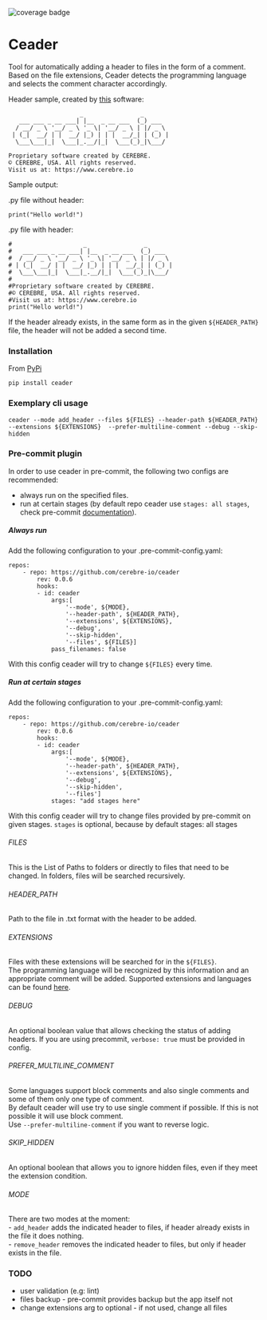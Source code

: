 ![coverage badge](./coverage.svg)

# Ceader

Tool for automatically adding a header to files in the form of a comment.\
Based on the file extensions, Ceader detects the programming language and selects the comment character accordingly.

Header sample, created by [this](https://patorjk.com/software/taag/#p=display&f=Graffiti&t=Type%20Something%20) software:


```
                    _                _
   ___ ___ _ __ ___| |__  _ __ ___  (_) ___
  / __/ _ \ '__/ _ \ '_ \| '__/ _ \ | |/ _ \
 | (_|  __/ | |  __/ |_) | | |  __/_| | (_) |
  \___\___|_|  \___|_.__/|_|  \___(_)_|\___/

Proprietary software created by CEREBRE.
© CEREBRE, USA. All rights reserved.
Visit us at: https://www.cerebre.io
```

Sample output:

.py file without header:
```
print("Hello world!")
```
.py file with header:
```
#                    _                _
#   ___ ___ _ __ ___| |__  _ __ ___  (_) ___
#  / __/ _ \ '__/ _ \ '_ \| '__/ _ \ | |/ _ \
# | (_|  __/ | |  __/ |_) | | |  __/_| | (_) |
#  \___\___|_|  \___|_.__/|_|  \___(_)_|\___/
#
#Proprietary software created by CEREBRE.
#© CEREBRE, USA. All rights reserved.
#Visit us at: https://www.cerebre.io
print("Hello world!")
```

If the header already exists, in the same form as in the given ```${HEADER_PATH}``` file, the header will not be added a second time.

### Installation
From [PyPi](https://pypi.org/project/ceader/)
```
pip install ceader
```
### Exemplary cli usage
```
ceader --mode add_header --files ${FILES} --header-path ${HEADER_PATH} --extensions ${EXTENSIONS}  --prefer-multiline-comment --debug --skip-hidden
```

### Pre-commit plugin
In order to use ceader in pre-commit, the following two configs are recommended:
- always run on the specified files.
- run at certain stages (by default repo ceader use ```stages: all stages```, check pre-commit [documentation](https://pre-commit.com/)).

##### Always run

Add the following configuration to your .pre-commit-config.yaml:
```
repos:
    - repo: https://github.com/cerebre-io/ceader
        rev: 0.0.6
        hooks:
        - id: ceader
            args:[
                '--mode', ${MODE},
                '--header-path', ${HEADER_PATH},
                '--extensions', ${EXTENSIONS},
                '--debug',
                '--skip-hidden',
                '--files', ${FILES}]
            pass_filenames: false
```

With this config ceader will try to change ```${FILES}``` every time.
##### Run at certain stages
Add the following configuration to your .pre-commit-config.yaml:
```
repos:
    - repo: https://github.com/cerebre-io/ceader
        rev: 0.0.6
        hooks:
        - id: ceader
            args:[
                '--mode', ${MODE},
                '--header-path', ${HEADER_PATH},
                '--extensions', ${EXTENSIONS},
                '--debug',
                '--skip-hidden',
                '--files']
            stages: "add stages here"
```
With this config ceader will try to change files provided by pre-commit on given stages.
```stages``` is optional, because by default stages: all stages
###### FILES
This is the List of Paths to folders or directly to files that need to be changed. In folders, files will be searched recursively.

###### HEADER_PATH
Path to the file in .txt format with the header to be added.

###### EXTENSIONS
Files with these extensions will be searched for in the ```${FILES}```. \
The programming language will be recognized by this information and an appropriate comment will be added.
Supported extensions and languages can be found [here](https://github.com/cerebre-io/ceader/blob/main/ceader/domain/knowledge/extensions_to_language.py).

###### DEBUG
An optional boolean value that allows checking the status of adding headers.
If you are using precommit, ```verbose: true``` must be provided in config.

###### PREFER_MULTILINE_COMMENT
Some languages ​​support block comments and also single comments and some of them only one type of comment.\
By default ceader will use try to use single comment if possible. If this is not possible it will use block comment. \
Use ```--prefer-multiline-comment``` if you want to reverse logic.

###### SKIP_HIDDEN
An optional boolean that allows you to ignore hidden files, even if they meet the extension condition.


###### MODE

There are two modes at the moment:\
    - ```add_header``` adds the indicated header to files, if header already exists in the file it does nothing.\
    - ```remove_header``` removes the indicated header to files, but only if header exists in the file.




### TODO

- user validation (e.g: lint)
- files backup - pre-commit provides backup but the app itself not
- change extensions arg to optional - if not used, change all files
